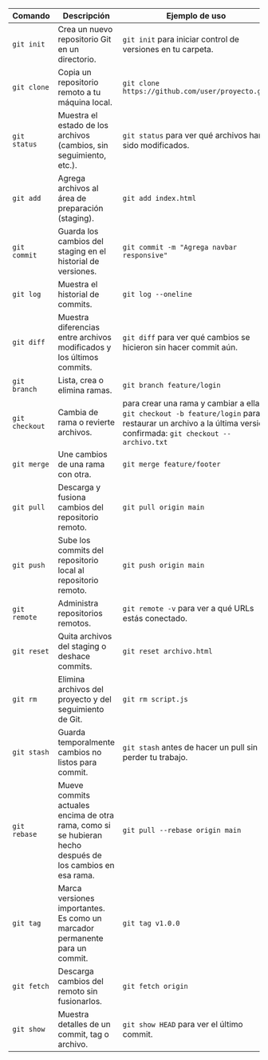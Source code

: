 | **Comando**    | **Descripción**                                                       | **Ejemplo de uso**                                          |
| -------------- | --------------------------------------------------------------------- | ----------------------------------------------------------- |
| `git init`     | Crea un nuevo repositorio Git en un directorio.                       | `git init` para iniciar control de versiones en tu carpeta. |
| `git clone`    | Copia un repositorio remoto a tu máquina local.                       | `git clone https://github.com/user/proyecto.git`            |
| `git status`   | Muestra el estado de los archivos (cambios, sin seguimiento, etc.).   | `git status` para ver qué archivos han sido modificados.             |
| `git add`      | Agrega archivos al área de preparación (staging).                     | `git add index.html`                                        |
| `git commit`   | Guarda los cambios del staging en el historial de versiones.          | `git commit -m "Agrega navbar responsive"`                  |
| `git log`      | Muestra el historial de commits.                                      | `git log --oneline`                                         |
| `git diff`     | Muestra diferencias entre archivos modificados y los últimos commits. | `git diff` para ver qué cambios se hicieron sin hacer commit aún.     |
| `git branch`   | Lista, crea o elimina ramas.                                          | `git branch feature/login`                                  |
| `git checkout` | Cambia de rama o revierte archivos.                                   | para crear una rama y cambiar a ella: `git checkout -b feature/login` para restaurar un archivo a la última version confirmada: `git checkout -- archivo.txt`                                          |
| `git merge`    | Une cambios de una rama con otra.                                     | `git merge feature/footer`                                  |
| `git pull`     | Descarga y fusiona cambios del repositorio remoto.                    | `git pull origin main`                                      |
| `git push`     | Sube los commits del repositorio local al repositorio remoto.                               | `git push origin main`                                      |
| `git remote`   | Administra repositorios remotos.                                      | `git remote -v` para ver a qué URLs estás conectado.        |
| `git reset`    | Quita archivos del staging o deshace commits.                         | `git reset archivo.html`                                    |
| `git rm`       | Elimina archivos del proyecto y del seguimiento de Git.               | `git rm script.js`                                          |
| `git stash`    | Guarda temporalmente cambios no listos para commit.                   | `git stash` antes de hacer un pull sin perder tu trabajo.   |
| `git rebase`   | Mueve commits actuales encima de otra rama, como si se hubieran hecho después de los cambios en esa rama.          | `git pull --rebase origin main`                             |
| `git tag`      | Marca versiones importantes. Es como un marcador permanente para un commit. | `git tag v1.0.0`                                            |
| `git fetch`    | Descarga cambios del remoto sin fusionarlos.                          | `git fetch origin`                                          |
| `git show`     | Muestra detalles de un commit, tag o archivo.                         | `git show HEAD` para ver el último commit.                  |
